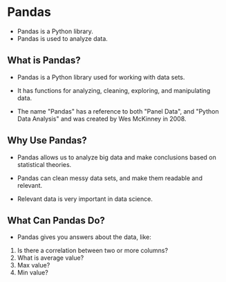 # Pandas

- Pandas is a Python library.
- Pandas is used to analyze data.

## What is Pandas?
- Pandas is a Python library used for working with data sets.

- It has functions for analyzing, cleaning, exploring, and manipulating data.

- The name "Pandas" has a reference to both "Panel Data", and "Python Data Analysis" and was created by Wes McKinney in 2008.

## Why Use Pandas?
- Pandas allows us to analyze big data and make conclusions based on statistical theories.

- Pandas can clean messy data sets, and make them readable and relevant.

- Relevant data is very important in data science.

## What Can Pandas Do?
- Pandas gives you answers about the data, like:

1. Is there a correlation between two or more columns?
2. What is average value?
3. Max value?
4. Min value?